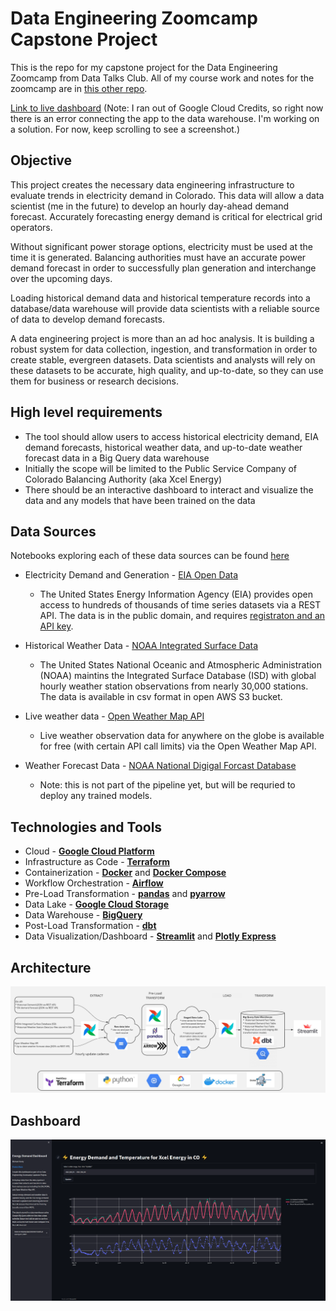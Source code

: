 # Data Engineering Zoomcamp Capstone Project

This is the repo for my capstone project for the Data Engineering Zoomcamp from Data Talks Club. All of my course work and notes for the zoomcamp are in [this other repo](https://github.com/mharty3/data_engineering_zoomcamp_2022).

[Link to live dashboard](https://share.streamlit.io/mharty3/energy_data_exploration/04_dashboard/app.py) (Note: I ran out of Google Cloud Credits, so right now there is an error connecting the app to the data warehouse. I'm working on a solution. For now, keep scrolling to see a screenshot.)

## Objective

This project creates the necessary data engineering infrastructure to evaluate trends in electricity demand in Colorado. This data will allow a data scientist (me in the future) to develop an hourly day-ahead demand forecast. Accurately forecasting energy demand is critical for electrical grid operators. 

Without significant power storage options, electricity must be used at the time it is generated. Balancing authorities must have an accurate power demand forecast in order to successfully plan generation and interchange over the upcoming days.

Loading historical demand data and historical temperature records into a database/data warehouse will provide data scientists with a reliable source of data to develop demand forecasts.

A data engineering project is more than an ad hoc analysis. It is building a robust system for data collection, ingestion, and transformation in order to create stable, evergreen datasets. Data scientists and analysts will rely on these datasets to be accurate, high quality, and up-to-date, so they can use them for business or research decisions.


## High level requirements

* The tool should allow users to access historical electricity demand, EIA demand forecasts, historical weather data, and up-to-date weather forecast data in a Big Query data warehouse
* Initially the scope will be limited to the Public Service Company of Colorado Balancing Authority (aka Xcel Energy)
* There should be an interactive dashboard to interact and visualize the data and any models that have been trained on the data

## Data Sources
Notebooks exploring each of these data sources can be found [here](00_data_source_exploration)

* Electricity Demand and Generation - [EIA Open Data](https://www.eia.gov/opendata/)
  * The United States Energy Information Agency (EIA) provides open access to hundreds of thousands of time series datasets via a REST API. The data is in the public domain, and requires [registraton and an API key](https://www.eia.gov/opendata/register.php).

* Historical Weather Data - [NOAA Integrated Surface Data](https://registry.opendata.aws/noaa-isd/)
  * The United States National Oceanic and Atmospheric Administration (NOAA) maintins the Integrated Surface Database (ISD) with global hourly weather station observations from nearly 30,000 stations. The data is available in csv format in open AWS S3 bucket.

* Live weather data - [Open Weather Map API](https://openweathermap.org/)
  * Live weather observation data for anywhere on the globe is available for free (with certain API call limits) via the Open Weather Map API.

* Weather Forecast Data - [NOAA National Digigal Forcast Database](https://registry.opendata.aws/noaa-ndfd/)
  * Note: this is not part of the pipeline yet, but will be requried to deploy any trained models.


## Technologies and Tools
- Cloud - [**Google Cloud Platform**](https://cloud.google.com)
- Infrastructure as Code - [**Terraform**](https://www.terraform.io)
- Containerization - [**Docker**](https://www.docker.com) and [**Docker Compose**](https://docs.docker.com/compose/)
- Workflow Orchestration - [**Airflow**](https://airflow.apache.org)
- Pre-Load Transformation - [**pandas**](https://pandas.pydata.org/) and [**pyarrow**](https://arrow.apache.org/docs/python/index.html)
- Data Lake - [**Google Cloud Storage**](https://cloud.google.com/storage)
- Data Warehouse - [**BigQuery**](https://cloud.google.com/bigquery)
- Post-Load Transformation - [**dbt**](https://www.getdbt.com)
- Data Visualization/Dashboard - [**Streamlit**](https://streamlit.io/) and [**Plotly Express**](https://plotly.com/python/plotly-express/)


## Architecture
![](img/Architecture.PNG)


## Dashboard
![](img/dashboard.PNG)

